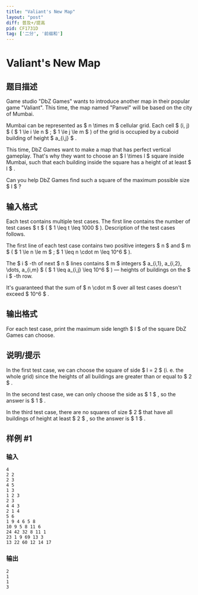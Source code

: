 ```yaml
---
title: "Valiant's New Map"
layout: "post"
diff: 普及+/提高
pid: CF1731D
tag: ['二分', '前缀和']
---
```


# Valiant's New Map

## 题目描述

Game studio "DbZ Games" wants to introduce another map in their popular game "Valiant". This time, the map named "Panvel" will be based on the city of Mumbai.

Mumbai can be represented as $ n \times m $ cellular grid. Each cell $ (i, j) $ ( $ 1 \le i \le n $ ; $ 1 \le j \le m $ ) of the grid is occupied by a cuboid building of height $ a_{i,j} $ .

This time, DbZ Games want to make a map that has perfect vertical gameplay. That's why they want to choose an $ l \times l $ square inside Mumbai, such that each building inside the square has a height of at least $ l $ .

Can you help DbZ Games find such a square of the maximum possible size $ l $ ?

## 输入格式

Each test contains multiple test cases. The first line contains the number of test cases $ t $ ( $ 1 \leq t \leq 1000 $ ). Description of the test cases follows.

The first line of each test case contains two positive integers $ n $ and $ m $ ( $ 1 \le n \le m $ ; $ 1 \leq n \cdot m \leq 10^6 $ ).

The $ i $ -th of next $ n $ lines contains $ m $ integers $ a_{i,1}, a_{i,2}, \dots, a_{i,m} $ ( $ 1 \leq a_{i,j} \leq 10^6 $ ) — heights of buildings on the $ i $ -th row.

It's guaranteed that the sum of $ n \cdot m $ over all test cases doesn't exceed $ 10^6 $ .

## 输出格式

For each test case, print the maximum side length $ l $ of the square DbZ Games can choose.

## 说明/提示

In the first test case, we can choose the square of side $ l = 2 $ (i. e. the whole grid) since the heights of all buildings are greater than or equal to $ 2 $ .

In the second test case, we can only choose the side as $ 1 $ , so the answer is $ 1 $ .

In the third test case, there are no squares of size $ 2 $ that have all buildings of height at least $ 2 $ , so the answer is $ 1 $ .

## 样例 #1

### 输入

```
4
2 2
2 3
4 5
1 3
1 2 3
2 3
4 4 3
2 1 4
5 6
1 9 4 6 5 8
10 9 5 8 11 6
24 42 32 8 11 1
23 1 9 69 13 3
13 22 60 12 14 17
```

### 输出

```
2
1
1
3
```

